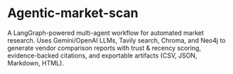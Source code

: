 # Agentic-market-scan
A LangGraph-powered multi-agent workflow for automated market research. Uses Gemini/OpenAI LLMs, Tavily search, Chroma, and Neo4j to generate vendor comparison reports with trust &amp; recency scoring, evidence-backed citations, and exportable artifacts (CSV, JSON, Markdown, HTML).

